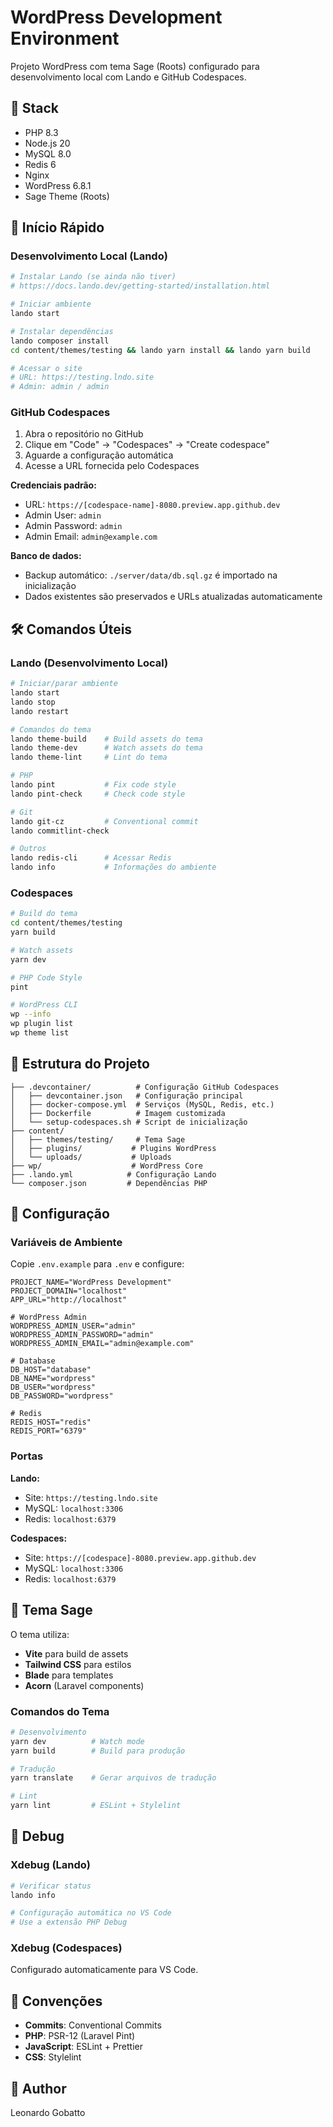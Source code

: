 # WordPress Development Environment

Projeto WordPress com tema Sage (Roots) configurado para desenvolvimento local com Lando e GitHub Codespaces.

## 🧱 Stack

- PHP 8.3
- Node.js 20
- MySQL 8.0
- Redis 6
- Nginx
- WordPress 6.8.1
- Sage Theme (Roots)

## 🚀 Início Rápido

### Desenvolvimento Local (Lando)

```bash
# Instalar Lando (se ainda não tiver)
# https://docs.lando.dev/getting-started/installation.html

# Iniciar ambiente
lando start

# Instalar dependências
lando composer install
cd content/themes/testing && lando yarn install && lando yarn build

# Acessar o site
# URL: https://testing.lndo.site
# Admin: admin / admin
```

### GitHub Codespaces

1. Abra o repositório no GitHub
2. Clique em "Code" → "Codespaces" → "Create codespace"
3. Aguarde a configuração automática
4. Acesse a URL fornecida pelo Codespaces

**Credenciais padrão:**
- URL: `https://[codespace-name]-8080.preview.app.github.dev`
- Admin User: `admin`
- Admin Password: `admin`
- Admin Email: `admin@example.com`

**Banco de dados:**
- Backup automático: `./server/data/db.sql.gz` é importado na inicialização
- Dados existentes são preservados e URLs atualizadas automaticamente

## 🛠️ Comandos Úteis

### Lando (Desenvolvimento Local)

```bash
# Iniciar/parar ambiente
lando start
lando stop
lando restart

# Comandos do tema
lando theme-build    # Build assets do tema
lando theme-dev      # Watch assets do tema
lando theme-lint     # Lint do tema

# PHP
lando pint           # Fix code style
lando pint-check     # Check code style

# Git
lando git-cz         # Conventional commit
lando commitlint-check

# Outros
lando redis-cli      # Acessar Redis
lando info           # Informações do ambiente
```

### Codespaces

```bash
# Build do tema
cd content/themes/testing
yarn build

# Watch assets
yarn dev

# PHP Code Style
pint

# WordPress CLI
wp --info
wp plugin list
wp theme list
```

## 📁 Estrutura do Projeto

```
├── .devcontainer/          # Configuração GitHub Codespaces
│   ├── devcontainer.json   # Configuração principal
│   ├── docker-compose.yml  # Serviços (MySQL, Redis, etc.)
│   ├── Dockerfile          # Imagem customizada
│   └── setup-codespaces.sh # Script de inicialização
├── content/
│   ├── themes/testing/     # Tema Sage
│   ├── plugins/           # Plugins WordPress
│   └── uploads/           # Uploads
├── wp/                    # WordPress Core
├── .lando.yml            # Configuração Lando
└── composer.json         # Dependências PHP
```

## 🔧 Configuração

### Variáveis de Ambiente

Copie `.env.example` para `.env` e configure:

```env
PROJECT_NAME="WordPress Development"
PROJECT_DOMAIN="localhost"
APP_URL="http://localhost"

# WordPress Admin
WORDPRESS_ADMIN_USER="admin"
WORDPRESS_ADMIN_PASSWORD="admin"
WORDPRESS_ADMIN_EMAIL="admin@example.com"

# Database
DB_HOST="database"
DB_NAME="wordpress"
DB_USER="wordpress"
DB_PASSWORD="wordpress"

# Redis
REDIS_HOST="redis"
REDIS_PORT="6379"
```

### Portas

**Lando:**
- Site: `https://testing.lndo.site`
- MySQL: `localhost:3306`
- Redis: `localhost:6379`

**Codespaces:**
- Site: `https://[codespace]-8080.preview.app.github.dev`
- MySQL: `localhost:3306`
- Redis: `localhost:6379`

## 🎨 Tema Sage

O tema utiliza:
- **Vite** para build de assets
- **Tailwind CSS** para estilos
- **Blade** para templates
- **Acorn** (Laravel components)

### Comandos do Tema

```bash
# Desenvolvimento
yarn dev          # Watch mode
yarn build        # Build para produção

# Tradução
yarn translate    # Gerar arquivos de tradução

# Lint
yarn lint         # ESLint + Stylelint
```

## 🐛 Debug

### Xdebug (Lando)

```bash
# Verificar status
lando info

# Configuração automática no VS Code
# Use a extensão PHP Debug
```

### Xdebug (Codespaces)

Configurado automaticamente para VS Code.

## 📝 Convenções

- **Commits**: Conventional Commits
- **PHP**: PSR-12 (Laravel Pint)
- **JavaScript**: ESLint + Prettier
- **CSS**: Stylelint

## 👤 Author

Leonardo Gobatto
